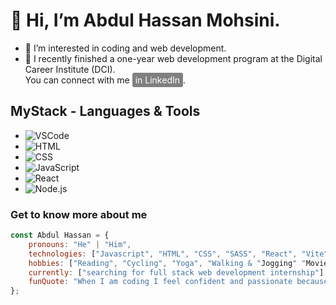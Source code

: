 # 👋 Hi, I’m Abdul Hassan Mohsini. 
  
- 👀 I’m interested in coding and web development.
- 🌱 I recently finished a one-year web development program at the Digital Career Institute (DCI).<br>You can connect with me <a href="https://www.linkedin.com/in/abdul-hassan" style="background-color: gray; color: white; padding: 3px 5px; border-radius: 3px; text-decoration: none;">in LinkedIn</a>.

## MyStack - Languages & Tools

- ![VSCode](https://img.shields.io/badge/Editor-VSCode-blue)
- ![HTML](https://img.shields.io/badge/Language-HTML-orange)
- ![CSS](https://img.shields.io/badge/Language-CSS-blue)
- ![JavaScript](https://img.shields.io/badge/Language-JavaScript-yellow)
- ![React](https://img.shields.io/badge/Framework-React-blue)
- ![Node.js](https://img.shields.io/badge/Runtime-Node.js-green)





###  Get to know more about me
```javaScript
const Abdul Hassan = {
    pronouns: "He" | "Him",
    technologies: ["Javascript", "HTML", "CSS", "SASS", "React", "Vite", "Express"],
    hobbies: ["Reading", "Cycling", "Yoga", "Walking & "Jogging" "Movies"],
    currently: ["searching for full stack web development internship"]
    funQuote: "When I am coding I feel confident and passionate because I know, today I am better than yesterday."
};


